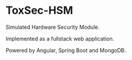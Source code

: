 # ToxSec-HSM
Simulated Hardware Security Module.

Implemented as a fullstack web application.

Powered by Angular, Spring Boot and MongoDB.
